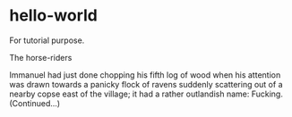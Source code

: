 # hello-world
For tutorial purpose.

The horse-riders

Immanuel had just done chopping his fifth log of wood when his attention was drawn towards a panicky flock of ravens suddenly scattering out of a nearby copse east of the village; it had a rather outlandish name: Fucking.
(Continued...)
